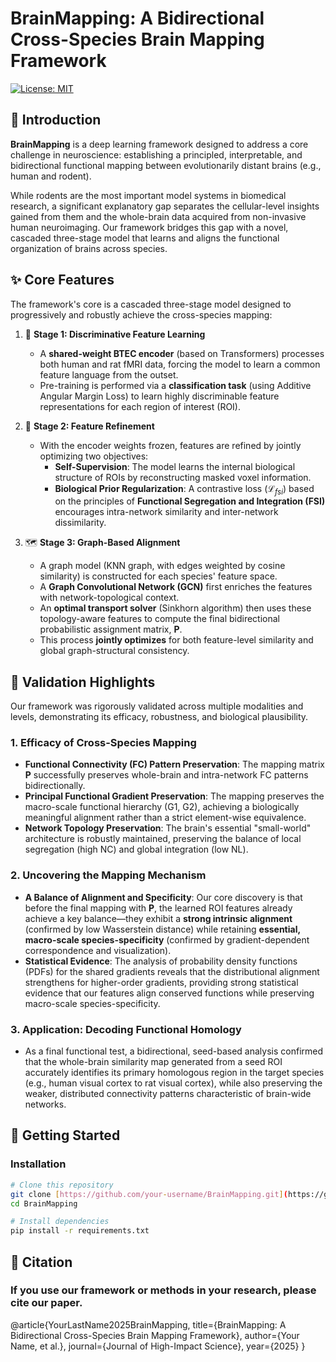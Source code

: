 # BrainMapping: A Bidirectional Cross-Species Brain Mapping Framework

[![License: MIT](https://img.shields.io/badge/License-MIT-yellow.svg)](https://opensource.org/licenses/MIT)

## 📖 Introduction

**BrainMapping** is a deep learning framework designed to address a core challenge in neuroscience: establishing a principled, interpretable, and bidirectional functional mapping between evolutionarily distant brains (e.g., human and rodent).

While rodents are the most important model systems in biomedical research, a significant explanatory gap separates the cellular-level insights gained from them and the whole-brain data acquired from non-invasive human neuroimaging. Our framework bridges this gap with a novel, cascaded three-stage model that learns and aligns the functional organization of brains across species.

## ✨ Core Features

The framework's core is a cascaded three-stage model designed to progressively and robustly achieve the cross-species mapping:

1.  🧠 **Stage 1: Discriminative Feature Learning**
    * A **shared-weight BTEC encoder** (based on Transformers) processes both human and rat fMRI data, forcing the model to learn a common feature language from the outset.
    * Pre-training is performed via a **classification task** (using Additive Angular Margin Loss) to learn highly discriminable feature representations for each region of interest (ROI).

2.  🔧 **Stage 2: Feature Refinement**
    * With the encoder weights frozen, features are refined by jointly optimizing two objectives:
        * **Self-Supervision**: The model learns the internal biological structure of ROIs by reconstructing masked voxel information.
        * **Biological Prior Regularization**: A contrastive loss ($\mathcal{L}_{fsi}$) based on the principles of **Functional Segregation and Integration (FSI)** encourages intra-network similarity and inter-network dissimilarity.

3.  🗺️ **Stage 3: Graph-Based Alignment**
    * A graph model (KNN graph, with edges weighted by cosine similarity) is constructed for each species' feature space.
    * A **Graph Convolutional Network (GCN)** first enriches the features with network-topological context.
    * An **optimal transport solver** (Sinkhorn algorithm) then uses these topology-aware features to compute the final bidirectional probabilistic assignment matrix, $\mathbf{P}$.
    * This process **jointly optimizes** for both feature-level similarity and global graph-structural consistency.

## 🔬 Validation Highlights

Our framework was rigorously validated across multiple modalities and levels, demonstrating its efficacy, robustness, and biological plausibility.

### 1. Efficacy of Cross-Species Mapping
* **Functional Connectivity (FC) Pattern Preservation**: The mapping matrix $\mathbf{P}$ successfully preserves whole-brain and intra-network FC patterns bidirectionally.
* **Principal Functional Gradient Preservation**: The mapping preserves the macro-scale functional hierarchy (G1, G2), achieving a biologically meaningful alignment rather than a strict element-wise equivalence.
* **Network Topology Preservation**: The brain's essential "small-world" architecture is robustly maintained, preserving the balance of local segregation (high NC) and global integration (low NL).

### 2. Uncovering the Mapping Mechanism
* **A Balance of Alignment and Specificity**: Our core discovery is that before the final mapping with $\mathbf{P}$, the learned ROI features already achieve a key balance—they exhibit a **strong intrinsic alignment** (confirmed by low Wasserstein distance) while retaining **essential, macro-scale species-specificity** (confirmed by gradient-dependent correspondence and visualization).
* **Statistical Evidence**: The analysis of probability density functions (PDFs) for the shared gradients reveals that the distributional alignment strengthens for higher-order gradients, providing strong statistical evidence that our features align conserved functions while preserving macro-scale species-specificity.

### 3. Application: Decoding Functional Homology
* As a final functional test, a bidirectional, seed-based analysis confirmed that the whole-brain similarity map generated from a seed ROI accurately identifies its primary homologous region in the target species (e.g., human visual cortex to rat visual cortex), while also preserving the weaker, distributed connectivity patterns characteristic of brain-wide networks.



## 🚀 Getting Started

### Installation
```bash
# Clone this repository
git clone [https://github.com/your-username/BrainMapping.git](https://github.com/your-username/BrainMapping.git)
cd BrainMapping

# Install dependencies
pip install -r requirements.txt
```
## 📜 Citation
### If you use our framework or methods in your research, please cite our paper.
@article{YourLastName2025BrainMapping,
  title={BrainMapping: A Bidirectional Cross-Species Brain Mapping Framework},
  author={Your Name, et al.},
  journal={Journal of High-Impact Science},
  year={2025}
}


